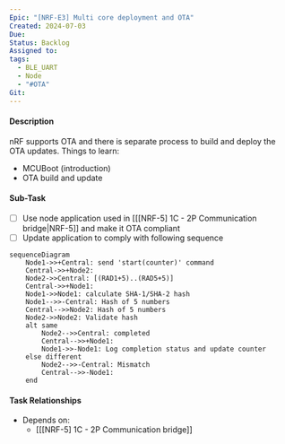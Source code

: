 ```yaml
---
Epic: "[NRF-E3] Multi core deployment and OTA"
Created: 2024-07-03
Due: 
Status: Backlog
Assigned to: 
tags:
  - BLE_UART
  - Node
  - "#OTA"
Git:
---
```

#### Description
nRF supports OTA and there is separate process to build and deploy the OTA updates.
Things to learn:
- MCUBoot (introduction)
- OTA build and update
#### Sub-Task
- [ ] Use node application used in [[[NRF-5] 1C - 2P Communication bridge|NRF-5]] and make it OTA compliant
- [ ] Update application to comply with following sequence
```mermaid
sequenceDiagram
    Node1->>+Central: send 'start(counter)' command
    Central->>+Node2: 
    Node2->>Central: [(RAD1+5)..(RAD5+5)]
    Central->>+Node1: 
    Node1->>Node1: calculate SHA-1/SHA-2 hash
    Node1-->>-Central: Hash of 5 numbers
    Central-->>Node2: Hash of 5 numbers
    Node2->>Node2: Validate hash
    alt same
        Node2-->>Central: completed
        Central-->>+Node1: 
        Node1->>-Node1: Log completion status and update counter
    else different
        Node2-->>-Central: Mismatch
        Central-->>-Node1: 
    end
```

#### Task Relationships
- Depends on:
	- [[[NRF-5] 1C - 2P Communication bridge]]